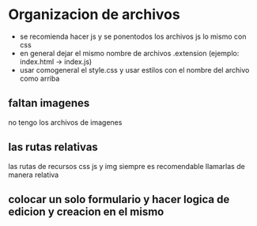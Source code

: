 # Organizacion de archivos

- se recomienda hacer js y se ponentodos los archivos js lo mismo con css
- en general dejar el mismo nombre de archivos .extension (ejemplo: index.html -> index.js)
- usar comogeneral el style.css y usar estilos con el nombre del archivo como arriba

## faltan imagenes

no tengo los archivos de imagenes

## las rutas relativas

las rutas de recursos
css js y img siempre es recomendable llamarlas de manera relativa

## colocar un solo formulario y hacer logica de edicion y creacion en el mismo
